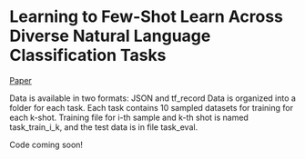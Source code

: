 # Learning to Few-Shot Learn Across Diverse Natural Language Classification Tasks

[Paper](https://arxiv.org/abs/1911.03863)

Data is available in two formats: JSON and tf_record
Data is organized into a folder for each task. 
Each task contains 10 sampled datasets for training for each k-shot. 
Training file for i-th sample and k-th shot is named task_train_i_k, and the test data is in file task_eval.

Code coming soon!
